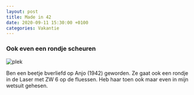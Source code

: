 ```yaml
---
layout: post
title: Made in 42
date: 2020-09-11 15:30:00 +0100
categories: Vakantie
---
```


### Ook even een rondje scheuren
![plek](http://prisse.net/anjo.jpg)  

Ben een beetje bverliefd op Anjo (1942) geworden. Ze gaat ook een rondje in de Laser met ZW 6 op de fluessen.
Heb haar toen ook maar even in mijn wetsuit gehesen. 
